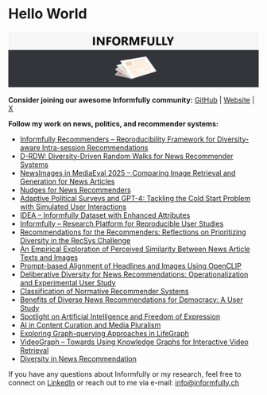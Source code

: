 # Hello World

![Informfully](https://raw.githubusercontent.com/Informfully/Documentation/main/docs/source/img/logo_banner.png)

**Consider joining our awesome Informfully community:** [GitHub](https://github.com/Informfully) | [Website](https://informfully.ch/) | [X](https://x.com/informfully)

**Follow my work on news, politics, and recommender systems:**

* [Informfully Recommenders – Reproducibility Framework for Diversity-aware Intra-session Recommendations](https://doi.org/10.1145/3705328.3748148)
* [D-RDW: Diversity-Driven Random Walks for News Recommender Systems](https://doi.org/10.1145/3705328.3748016)
* [NewsImages in MediaEval 2025 – Comparing Image Retrieval and Generation for News Articles](https://github.com/Informfully/Challenges/blob/main/newsimages25/documents/newsimages_task_overview_paper.pdff)
* [Nudges for News Recommenders](https://doi.org/10.1093/joc/jqaf019)
* [Adaptive Political Surveys and GPT-4: Tackling the Cold Start Problem with Simulated User Interactions](https://doi.org/10.1371/journal.pone.0322690)
* [IDEA – Informfully Dataset with Enhanced Attributes](https://ceur-ws.org/Vol-3898/paper1.pdf)
* [Informfully – Research Platform for Reproducible User Studies](https://doi.org/10.1145/3640457.3688066)
* [Recommendations for the Recommenders: Reflections on Prioritizing Diversity in the RecSys Challenge](https://doi.org/10.1145/3687151.3687155)
* [An Empirical Exploration of Perceived Similarity Between News Article Texts and Images](https://ceur-ws.org/Vol-3658/paper8.pdf)
* [Prompt-based Alignment of Headlines and Images Using OpenCLIP](https://ceur-ws.org/Vol-3658/paper7.pdf)
* [Deliberative Diversity for News Recommendations: Operationalization and Experimental User Study](https://doi.org/10.1145/3604915.3608834)
* [Classification of Normative Recommender Systems](https://ceur-ws.org/Vol-3639/short3.pdf)
* [Benefits of Diverse News Recommendations for Democracy: A User Study](https://doi.org/10.1080/21670811.2021.2021804)
* [Spotlight on Artificial Intelligence and Freedom of Expression](https://www.osce.org/representative-on-freedom-of-media/510332)
* [AI in Content Curation and Media Pluralism](https://www.zora.uzh.ch/id/eprint/213723)
* [Exploring Graph-querying Approaches in LifeGraph](https://doi.org/10.1145/3463948.3469068)
* [VideoGraph – Towards Using Knowledge Graphs for Interactive Video Retrieval](https://doi.org/10.1007/978-3-030-67835-7_38)
* [Diversity in News Recommendation](https://doi.org/10.4230/DagMan.9.1.43)

If you have any questions about Informfully or my research, feel free to connect on [LinkedIn](https://www.linkedin.com/in/lucien-heitz) or reach out to me via e-mail: <info@informfully.ch>
